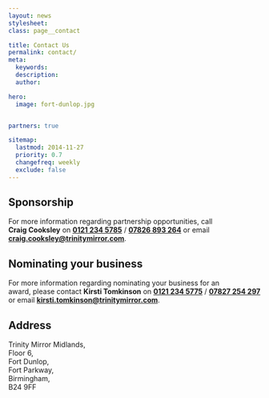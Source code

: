 ```yaml
---
layout: news
stylesheet:
class: page__contact

title: Contact Us
permalink: contact/
meta:
  keywords:
  description:
  author:

hero:
  image: fort-dunlop.jpg


partners: true

sitemap:
  lastmod: 2014-11-27
  priority: 0.7
  changefreq: weekly
  exclude: false
---
```


## Sponsorship

For more information regarding partnership opportunities, call <strong>Craig&nbsp;Cooksley</strong> on <strong><a class="tel" href="tel:01212345785">0121&nbsp;234&nbsp;5785</a></strong> / <strong><a class="tel" href="tel:07826893264">07826&nbsp;893&nbsp;264</a></strong> or email <strong><a href="mailto:craig.cooksley@trinitymirror.com">craig.cooksley@trinitymirror.com</a></strong>.

## Nominating your business

For more information regarding nominating your business for an award,&nbsp;please contact <strong>Kirsti&nbsp;Tomkinson</strong> on <strong><a class="tel" href="tel:01212345775">0121&nbsp;234&nbsp;5775</a></strong>&nbsp;/&nbsp;<strong><a class="tel" href="tel:07827254297">07827&nbsp;254&nbsp;297</a></strong> or email <strong><a href="mailto:kirsti.tomkinson@trinitymirror.com" target="_blank">kirsti.tomkinson@trinitymirror.com</a></strong>.

## Address

Trinity&nbsp;Mirror&nbsp;Midlands,<br>Floor&nbsp;6,<br>Fort&nbsp;Dunlop,<br>Fort&nbsp;Parkway,<br>Birmingham,<br>B24&nbsp;9FF
